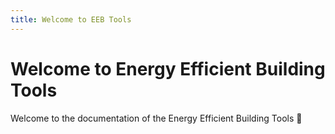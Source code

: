 ```yaml
---
title: Welcome to EEB Tools
---
```


# Welcome to Energy Efficient Building Tools

Welcome to the documentation of the Energy Efficient Building Tools 👋
